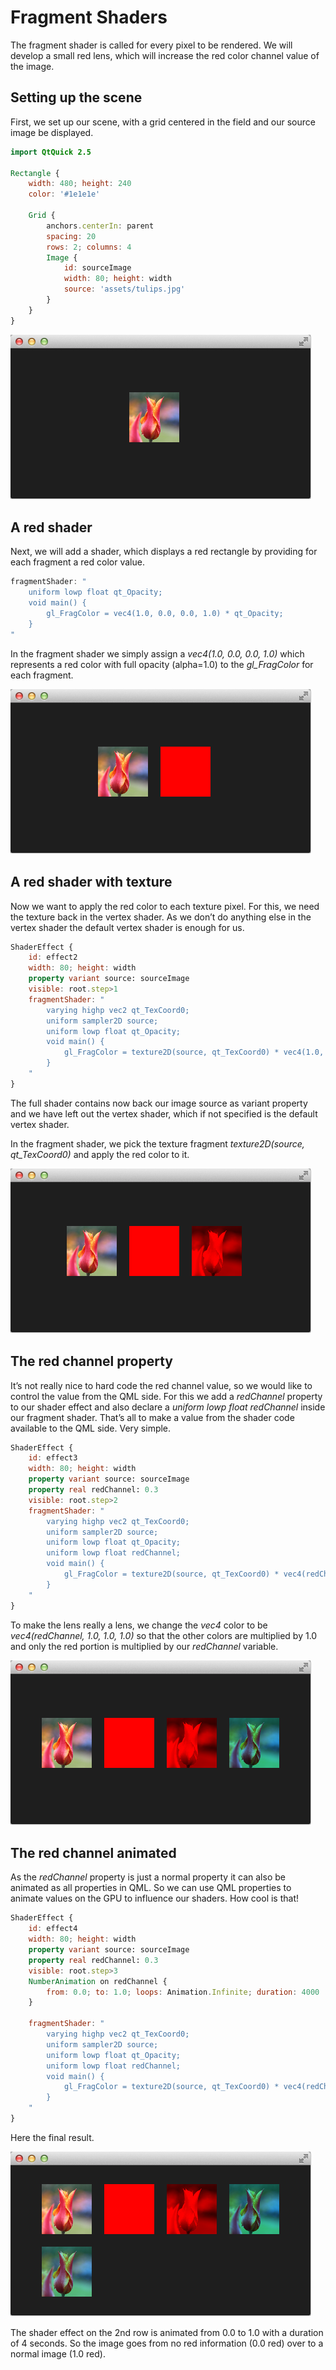 # Fragment Shaders

The fragment shader is called for every pixel to be rendered. We will develop a small red lens, which will increase the red color channel value of the image.

## Setting up the scene

First, we set up our scene, with a grid centered in the field and our source image be displayed.

```qml
import QtQuick 2.5

Rectangle {
    width: 480; height: 240
    color: '#1e1e1e'

    Grid {
        anchors.centerIn: parent
        spacing: 20
        rows: 2; columns: 4
        Image {
            id: sourceImage
            width: 80; height: width
            source: 'assets/tulips.jpg'
        }
    }
}
```



![image](./assets/redlense1.png)

## A red shader

Next, we will add a shader, which displays a red rectangle by providing for each fragment a red color value.

```qml
fragmentShader: "
    uniform lowp float qt_Opacity;
    void main() {
        gl_FragColor = vec4(1.0, 0.0, 0.0, 1.0) * qt_Opacity;
    }
"
```

In the fragment shader we simply assign a *vec4(1.0, 0.0, 0.0, 1.0)* which represents a red color with full opacity (alpha=1.0) to the *gl_FragColor* for each fragment.



![image](./assets/redlense2.png)

## A red shader with texture

Now we want to apply the red color to each texture pixel. For this, we need the texture back in the vertex shader. As we don’t do anything else in the vertex shader the default vertex shader is enough for us.

```qml
ShaderEffect {
    id: effect2
    width: 80; height: width
    property variant source: sourceImage
    visible: root.step>1
    fragmentShader: "
        varying highp vec2 qt_TexCoord0;
        uniform sampler2D source;
        uniform lowp float qt_Opacity;
        void main() {
            gl_FragColor = texture2D(source, qt_TexCoord0) * vec4(1.0, 0.0, 0.0, 1.0) * qt_Opacity;
        }
    "
}
```

The full shader contains now back our image source as variant property and we have left out the vertex shader, which if not specified is the default vertex shader.

In the fragment shader, we pick the texture fragment *texture2D(source, qt_TexCoord0)* and apply the red color to it.



![image](./assets/redlense3.png)

## The red channel property

It’s not really nice to hard code the red channel value, so we would like to control the value from the QML side. For this we add a *redChannel* property to our shader effect and also declare a *uniform lowp float redChannel* inside our fragment shader. That’s all to make a value from the shader code available to the QML side. Very simple.

```qml
ShaderEffect {
    id: effect3
    width: 80; height: width
    property variant source: sourceImage
    property real redChannel: 0.3
    visible: root.step>2
    fragmentShader: "
        varying highp vec2 qt_TexCoord0;
        uniform sampler2D source;
        uniform lowp float qt_Opacity;
        uniform lowp float redChannel;
        void main() {
            gl_FragColor = texture2D(source, qt_TexCoord0) * vec4(redChannel, 1.0, 1.0, 1.0) * qt_Opacity;
        }
    "
}
```

To make the lens really a lens, we change the *vec4* color to be *vec4(redChannel, 1.0, 1.0, 1.0)* so that the other colors are multiplied by 1.0 and only the red portion is multiplied by our *redChannel* variable.



![image](./assets/redlense4.png)

## The red channel animated

As the *redChannel* property is just a normal property it can also be animated as all properties in QML. So we can use QML properties to animate values on the GPU to influence our shaders. How cool is that!

```qml
ShaderEffect {
    id: effect4
    width: 80; height: width
    property variant source: sourceImage
    property real redChannel: 0.3
    visible: root.step>3
    NumberAnimation on redChannel {
        from: 0.0; to: 1.0; loops: Animation.Infinite; duration: 4000
    }

    fragmentShader: "
        varying highp vec2 qt_TexCoord0;
        uniform sampler2D source;
        uniform lowp float qt_Opacity;
        uniform lowp float redChannel;
        void main() {
            gl_FragColor = texture2D(source, qt_TexCoord0) * vec4(redChannel, 1.0, 1.0, 1.0) * qt_Opacity;
        }
    "
}
```

Here the final result.



![image](./assets/redlense5.png)

The shader effect on the 2nd row is animated from 0.0 to 1.0 with a duration of 4 seconds. So the image goes from no red information (0.0 red) over to a normal image (1.0 red).

